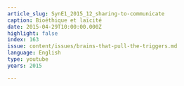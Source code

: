 ```yaml
---
article_slug: SynE1_2015_12_sharing-to-communicate
caption: Bioéthique et laïcité
date: 2015-04-29T10:00:00.000Z
highlight: false
index: 163
issue: content/issues/brains-that-pull-the-triggers.md
language: English
type: youtube
years: 2015

---
```

